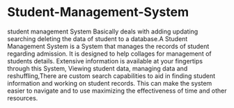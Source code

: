 # Student-Management-System
student management System Basically deals with adding updating searching deleting the data of student to a database.A Student Management System is a System that manages the records of student regarding 
admission. It is designed to help   collages for management of  students details. Extensive information is available at your fingertips through this System, Viewing student data, managing data and reshuffling,There are 
custom search capabilities to aid in finding student information and working on student records. This can make the system easier to navigate and to use maximizing the effectiveness of time and other resources.

